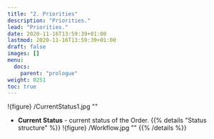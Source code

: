 ```yaml
---
title: "2. Priorities"
description: "Priorities."
lead: "Priorities."
date: 2020-11-16T13:59:39+01:00
lastmod: 2020-11-16T13:59:39+01:00
draft: false
images: []
menu:
  docs:
    parent: "prologue"
weight: 0251
toc: true
---
```

!{figure} /CurrentStatus1.jpg ""
* **Current Status** - current status of the Order.
 {{% details "Status structure" %}}
  !{figure} /Workflow.jpg ""
  {{% /details %}}

